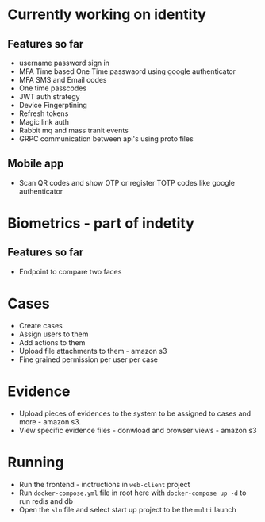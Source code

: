 # Currently working on identity 

## Features so far
- username password sign in 
- MFA Time based One Time passwaord using google authenticator 
- MFA SMS and Email codes
- One time passcodes
- JWT auth strategy
- Device Fingerptining
- Refresh tokens
- Magic link auth
- Rabbit mq and mass tranit events 
- GRPC communication between api's using proto files

## Mobile app
- Scan QR codes and show OTP or register TOTP codes like google authenticator

# Biometrics - part of indetity
## Features so far

- Endpoint to compare two faces

# Cases

- Create cases
- Assign users to them
- Add actions to them
- Upload file attachments to them - amazon s3
- Fine grained permission per user per case

# Evidence
- Upload pieces of evidences to the system to be assigned to cases and more - amazon s3.
- View specific evidence files - donwload and browser views - amazon s3 

# Running

- Run the frontend - inctructions in `web-client` project
- Run `docker-compose.yml` file in root here with `docker-compose up -d` to run redis and db
- Open the `sln` file and select start up project to be the `multi` launch

